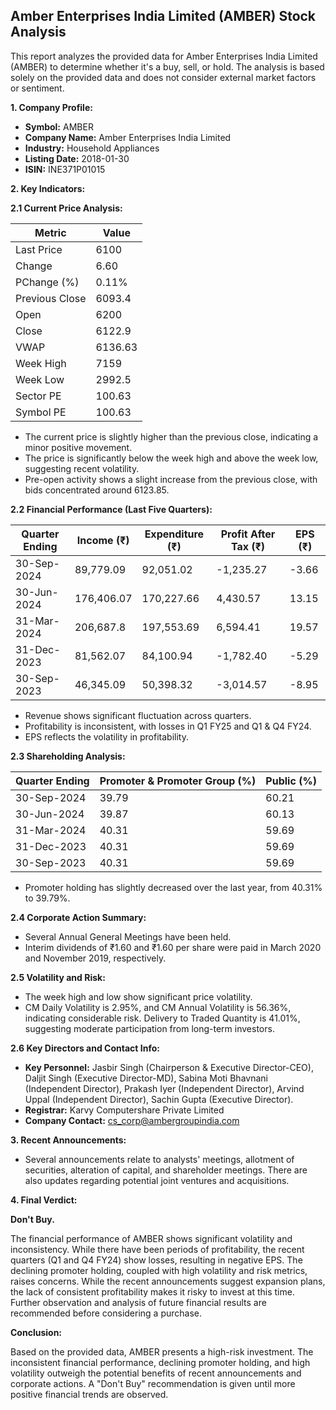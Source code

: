 ## Amber Enterprises India Limited (AMBER) Stock Analysis

This report analyzes the provided data for Amber Enterprises India Limited (AMBER) to determine whether it's a buy, sell, or hold.  The analysis is based solely on the provided data and does not consider external market factors or sentiment.

**1. Company Profile:**

* **Symbol:** AMBER
* **Company Name:** Amber Enterprises India Limited
* **Industry:** Household Appliances
* **Listing Date:** 2018-01-30
* **ISIN:** INE371P01015


**2. Key Indicators:**

**2.1 Current Price Analysis:**

| Metric             | Value     |
|----------------------|-----------|
| Last Price          | 6100      |
| Change              | 6.60      |
| PChange (%)         | 0.11%     |
| Previous Close      | 6093.4    |
| Open                | 6200      |
| Close               | 6122.9    |
| VWAP                | 6136.63   |
| Week High           | 7159      |
| Week Low            | 2992.5    |
| Sector PE           | 100.63    |
| Symbol PE           | 100.63    |


* The current price is slightly higher than the previous close, indicating a minor positive movement.
* The price is significantly below the week high and above the week low, suggesting recent volatility.
* Pre-open activity shows a slight increase from the previous close, with bids concentrated around 6123.85.


**2.2 Financial Performance (Last Five Quarters):**

| Quarter Ending     | Income (₹)      | Expenditure (₹)  | Profit After Tax (₹) | EPS (₹)  |
|----------------------|-----------------|--------------------|-----------------------|----------|
| 30-Sep-2024         | 89,779.09       | 92,051.02         | -1,235.27            | -3.66    |
| 30-Jun-2024         | 176,406.07      | 170,227.66        | 4,430.57             | 13.15    |
| 31-Mar-2024         | 206,687.8       | 197,553.69        | 6,594.41             | 19.57    |
| 31-Dec-2023         | 81,562.07       | 84,100.94         | -1,782.40            | -5.29    |
| 30-Sep-2023         | 46,345.09       | 50,398.32         | -3,014.57            | -8.95    |

* Revenue shows significant fluctuation across quarters.
* Profitability is inconsistent, with losses in Q1 FY25 and Q1 & Q4 FY24.
* EPS reflects the volatility in profitability.


**2.3 Shareholding Analysis:**

| Quarter Ending     | Promoter & Promoter Group (%) | Public (%) |
|----------------------|-----------------------------|------------|
| 30-Sep-2024         | 39.79                        | 60.21      |
| 30-Jun-2024         | 39.87                        | 60.13      |
| 31-Mar-2024         | 40.31                        | 59.69      |
| 31-Dec-2023         | 40.31                        | 59.69      |
| 30-Sep-2023         | 40.31                        | 59.69      |

* Promoter holding has slightly decreased over the last year, from 40.31% to 39.79%.


**2.4 Corporate Action Summary:**

* Several Annual General Meetings have been held.
* Interim dividends of ₹1.60 and ₹1.60 per share were paid in March 2020 and November 2019, respectively.


**2.5 Volatility and Risk:**

* The week high and low show significant price volatility.
* CM Daily Volatility is 2.95%, and CM Annual Volatility is 56.36%, indicating considerable risk.  Delivery to Traded Quantity is 41.01%, suggesting moderate participation from long-term investors.


**2.6 Key Directors and Contact Info:**

* **Key Personnel:**  Jasbir Singh (Chairperson & Executive Director-CEO), Daljit Singh (Executive Director-MD), Sabina Moti Bhavnani (Independent Director), Prakash Iyer (Independent Director), Arvind Uppal (Independent Director), Sachin Gupta (Executive Director).
* **Registrar:** Karvy Computershare Private Limited
* **Company Contact:** cs_corp@ambergroupindia.com


**3. Recent Announcements:**

* Several announcements relate to analysts' meetings, allotment of securities, alteration of capital, and shareholder meetings.  There are also updates regarding potential joint ventures and acquisitions.


**4. Final Verdict:**

**Don't Buy.**

The financial performance of AMBER shows significant volatility and inconsistency. While there have been periods of profitability, the recent quarters (Q1 and Q4 FY24) show losses, resulting in negative EPS.  The declining promoter holding, coupled with high volatility and risk metrics, raises concerns.  While the recent announcements suggest expansion plans, the lack of consistent profitability makes it risky to invest at this time.  Further observation and analysis of future financial results are recommended before considering a purchase.


**Conclusion:**

Based on the provided data, AMBER presents a high-risk investment. The inconsistent financial performance, declining promoter holding, and high volatility outweigh the potential benefits of recent announcements and corporate actions.  A "Don't Buy" recommendation is given until more positive financial trends are observed.
